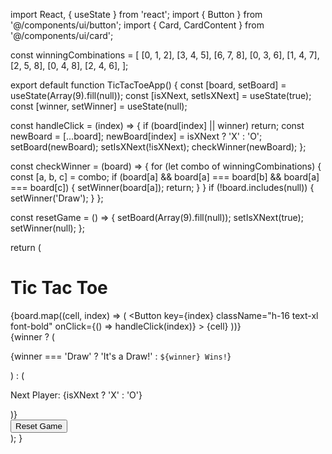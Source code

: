 import React, { useState } from 'react';
import { Button } from '@/components/ui/button';
import { Card, CardContent } from '@/components/ui/card';

const winningCombinations = [
  [0, 1, 2],
  [3, 4, 5],
  [6, 7, 8],
  [0, 3, 6],
  [1, 4, 7],
  [2, 5, 8],
  [0, 4, 8],
  [2, 4, 6],
];

export default function TicTacToeApp() {
  const [board, setBoard] = useState(Array(9).fill(null));
  const [isXNext, setIsXNext] = useState(true);
  const [winner, setWinner] = useState(null);

  const handleClick = (index) => {
    if (board[index] || winner) return;
    const newBoard = [...board];
    newBoard[index] = isXNext ? 'X' : 'O';
    setBoard(newBoard);
    setIsXNext(!isXNext);
    checkWinner(newBoard);
  };

  const checkWinner = (board) => {
    for (let combo of winningCombinations) {
      const [a, b, c] = combo;
      if (board[a] && board[a] === board[b] && board[a] === board[c]) {
        setWinner(board[a]);
        return;
      }
    }
    if (!board.includes(null)) {
      setWinner('Draw');
    }
  };

  const resetGame = () => {
    setBoard(Array(9).fill(null));
    setIsXNext(true);
    setWinner(null);
  };

  return (
    <div className="p-6 max-w-md mx-auto text-center">
      <Card className="shadow-xl">
        <CardContent>
          <h1 className="text-2xl font-bold mb-4">Tic Tac Toe</h1>
          <div className="grid grid-cols-3 gap-2 w-48 mx-auto mb-4">
            {board.map((cell, index) => (
              <Button
                key={index}
                className="h-16 text-xl font-bold"
                onClick={() => handleClick(index)}
              >
                {cell}
              </Button>
            ))}
          </div>
          <div className="mb-4">
            {winner ? (
              <p className="text-xl font-semibold">
                {winner === 'Draw' ? 'It\'s a Draw!' : `${winner} Wins!`}
              </p>
            ) : (
              <p className="text-lg">Next Player: {isXNext ? 'X' : 'O'}</p>
            )}
          </div>
          <Button onClick={resetGame}>Reset Game</Button>
        </CardContent>
      </Card>
    </div>
  );
}
